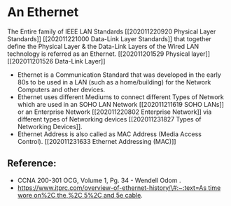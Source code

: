 # An Ethernet

The Entire family of IEEE LAN Standards \[\[202011220920 Physical Layer Standards\]\]  \[\[202011221000 Data-Link Layer Standards\]\] that together define the Physical Layer & the Data-Link Layers of the Wired LAN technology is referred as an Ethernet. \[\[202011201529 Physical layer\]\] \[\[202011201526 Data-Link Layer\]\]

* Ethernet is a Communication Standard that was developed in the early 80s to be used in a LAN \(such as a home/building\) for the Network Computers and other devices. 
* Ethernet uses different Mediums to connect different Types of Network which are used in an SOHO LAN Network \[\[202011211619 SOHO LANs\]\] or an Enterprise Network \[\[202011220802 Enterprise Network\]\] via different types of Networking devices \[\[202011231827 Types of Networking Devices\]\].
* Ethernet Address is also called as MAC Address \(Media Access Control\). \[\[202011231633 Ethernet Addressing \(MAC\)\]\]

## Reference:

* CCNA 200-301 OCG, Volume 1, Pg. 34 - Wendell Odom . 
* [https://www.itprc.com/overview-of-ethernet-history/\#:~:text=As time wore on%2C the,%2C 5%2C and 5e cable](https://www.itprc.com/overview-of-ethernet-history/#:~:text=As%20time%20wore%20on%2C%20the,%2C%205%2C%20and%205e%20cable).

